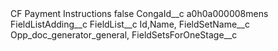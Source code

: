 <?xml version="1.0" encoding="UTF-8"?>
<CustomMetadata xmlns="http://soap.sforce.com/2006/04/metadata" xmlns:xsi="http://www.w3.org/2001/XMLSchema-instance" xmlns:xsd="http://www.w3.org/2001/XMLSchema">
    <label>CF Payment Instructions</label>
    <protected>false</protected>
    <values>
        <field>CongaId__c</field>
        <value xsi:type="xsd:string">a0h0a000008mens</value>
    </values>
    <values>
        <field>FieldListAdding__c</field>
        <value xsi:nil="true"/>
    </values>
    <values>
        <field>FieldList__c</field>
        <value xsi:type="xsd:string">Id,Name,</value>
    </values>
    <values>
        <field>FieldSetName__c</field>
        <value xsi:type="xsd:string">Opp_doc_generator_general,</value>
    </values>
    <values>
        <field>FieldSetsForOneStage__c</field>
        <value xsi:nil="true"/>
    </values>
</CustomMetadata>
